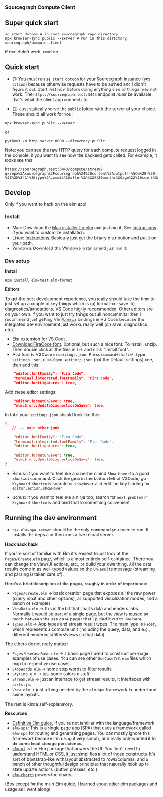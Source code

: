 ### Sourcegraph Compute Client

## Super quick start

```
sg start dotcom # in root sourcegraph repo directory
npx browser-sync public --server # run in this directory, sourcegraph/compute-client
```

If that didn't work, read on.

## Quick start

- (1) You *must* run `sg start dotcom` for your Sourcegraph instance (yes `dotcom`) because otherwise requests have to be authed and I didn't figure it out. Start that now before doing anything else or things may not work. The `https://sourcegraph.test:3443` endpoint *must* be available, that's what the client app connects to.

- (2) Just statically serve the `public` folder with the server of your choice. These should all work for you:

`npx browser-sync public --server`

or

`python3 -m http.server 8000 --directory public`

Note: you can see the raw HTTP query for each compute request logged in the console, if you want to see how the backend gets called. For example, it looks like this:

```
https://sourcegraph.test:3443/compute/stream?q=repo%3Asourcegraph%2Fsourcegraph%24%20content%3Aoutput((%5Cw%2B)%20-%3E%20%241)%20type%3Acommit%20after%3A%224%20months%20ago%22%20count%3Aall
```

## Develop 

Only if you want to hack on this elm app!

### Install

- Mac: Download the [Mac installer for elm](https://github.com/elm/compiler/releases/download/0.19.1/installer-for-mac.pkg) and just run it. See [instructions](https://github.com/elm/compiler/tree/master/installers/mac) if you want to customize installation.
- Linux: [Instructions](https://github.com/elm/compiler/blob/master/installers/linux/README.md). Basically just get the binary distribution and put it on your path.
- Windows: Download the [Windows installer](https://github.com/elm/compiler/releases/download/0.19.1/installer-for-windows.exe) and just run it.

### Dev setup

**Install**

```
npm install elm-test elm-format
```

**Editors**

To get the best development experience, you really should take the time to just set up a couple of key things which is (a) format-on-save (b) diagnostics/annotations.
VS Code highly recommended. Other editors are on your own. If you want to just try things out all noncommital then I recommend just getting Vim/[Emacs](https://marketplace.visualstudio.com/items?itemName=lfs.vscode-emacs-friendly) bindings in VS Code because the integrated dev environment just works really well (on save, diagnostics, etc).

- [Elm extension](https://marketplace.visualstudio.com/items?itemName=Elmtooling.elm-ls-vscode) for VS Code.
- [Download FiraCode font](https://github.com/tonsky/FiraCode/releases/download/5.2/Fira_Code_v5.2.zip). Optional, but such a nice font. To install, unzip. Then double click all the files in `ttf` and click "Install font".
- Add font to VSCode in `settings.json`. Press `command+shift+P`, type `settings.json`, click `Open settings.json` (not the Default settings) one, then add this:

```json
    "editor.fontFamily": "Fira Code",
    "terminal.integrated.fontFamily": "Fira Code",
    "editor.fontLigatures": true,
```

Add these editor settings:

```json
    "editor.formatOnSave": true,
    "elmLS.onlyUpdateDiagnosticsOnSave": true,
```

In total your `settings.json` should look like this:

```json
{
   // ... your other junk

    "editor.fontFamily": "Fira Code",
    "terminal.integrated.fontFamily": "Fira Code",
    "editor.fontLigatures": true,
    
    "editor.formatOnSave": true,
    "elmLS.onlyUpdateDiagnosticsOnSave": true,
}
```

- Bonus: if you want to feel like a superhero bind `Show Hover` to a good shortcut command. Click the gear in the bottom left of VSCode, go `Keyboard Shortcuts` search for `showHover` and edit the key binding for `editor.action.showHover`

- Bonus: if you want to feel like a ninja too, search for `next problem` in `Keyboard Shortcuts` and bind that to something convenient.

## Running the dev environment

- `npx elm-spa server` should be the only command you need to run. It installs the deps and then runs a live reload server.

**Hack hack hack**

If you're sort of familiar with Elm it's easiest to just look at the
`Pages/Create.elm` page, which is almost entirely self-contained. There you can
change the view/UI actions, etc., or build your own thing. All the data results
come in as well-typed values on the `OnResults` message (streaming and parsing
is taken care of).

Here's a brief description of the pages, roughly in order of importance:

- `Pages/Create.elm` -> basic creation page that exposes all the raw power (query input and other options), all supported visualization modes, and a bunch of examples.
- `ViewData.elm` -> this is the bit that charts data and renders tabs. Normally it would be part of a single page, but the view is reused so much between the use case pages that I pulled it out to live here
- `Types.elm` -> App types and stream result types. The main type is `Facet`, which represents a compute unit (including the query, data, and e.g., different renderings/filters/views on that data)

The others do not really matter:

- `Pages/UseCaseBase.elm` -> a basic page I used to construct per-page examples of use cases. You can see other `UseCaseXYZ.elm` files which map to respective use cases.
- `StopWords.elm` -> some stop words to filter results
- `Styling.elm` -> just some colors n stuff
- `Stream.elm` -> just an interface to get stream results, it interfaces with `ports.js`. 
- `View.elm` -> just a thing needed by the `elm-spa` framework to understand some layouts. 

The rest is kinda self-explanatory.

**Resources**

- [Definitive Elm guide](https://guide.elm-lang.org/), if you're not familiar with the language/framework
- [`elm-spa`](https://www.elm-spa.dev/): This is a single page app (SPA) that uses a framework called `elm-spa` for routing and generating pages. You can mostly ignore this framework because I'm using it very simply, and really only wanted it to do some local storage persistence.
- [`elm-ui`](https://package.elm-lang.org/packages/mdgriffith/elm-ui/latest/) is the Elm package that powers the UI. You don't need to understand HTML or CSS, it just simplifies a lot of those constructs. It's sort of bootstrap-like with layout abstracted to rows/columns, and a bunch of other thoughtful design principles that naturally hook up to state update actions (button presses, etc.).
- [`elm-charts`](https://elm-charts.org/) powers the charts.

(Btw except for the main Elm guide, I learned about other elm packages and usage as I went along)
